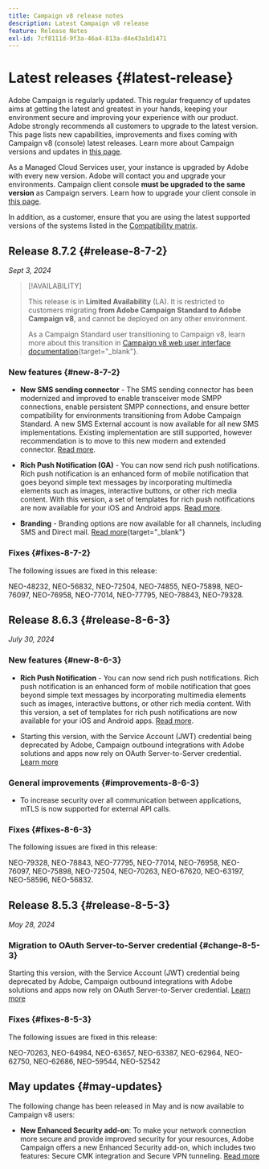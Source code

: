 ```yaml
---
title: Campaign v8 release notes
description: Latest Campaign v8 release
feature: Release Notes
exl-id: 7cf8111d-9f3a-46a4-813a-d4e43a1d1471
---
```

# Latest releases {#latest-release}

Adobe Campaign is regularly updated. This regular frequency of updates aims at getting the latest and greatest in your hands, keeping your environment secure and improving your experience with our product. Adobe strongly recommends all customers to upgrade to the latest version. This page lists new capabilities, improvements and fixes coming with Campaign v8 (console) latest releases. Learn more about Campaign versions and updates in [this page](upgrades.md).

As a Managed Cloud Services user, your instance is upgraded by Adobe with every new version. Adobe will contact you and upgrade your environments. Campaign client console **must be upgraded to the same version** as Campaign servers. Learn how to upgrade your client console in [this page](../start/connect.md#upgrade-ac-console).

In addition, as a customer, ensure that you are using the latest supported versions of the systems listed in the [Compatibility matrix](compatibility-matrix.md).


## Release 8.7.2 {#release-8-7-2}

_Sept 3, 2024_

>[!AVAILABILITY]
>
>This release is in **Limited Availability** (LA). It is restricted to customers migrating **from Adobe Campaign Standard to Adobe Campaign v8**, and cannot be deployed on any other environment.
>
>As a Campaign Standard user transitioning to Campaign v8, learn more about this transition in [Campaign v8 web user interface documentation](https://experienceleague.adobe.com/en/docs/campaign-web/v8/release-notes/acs-migration){target="_blank"}.

### New features {#new-8-7-2}

* **New SMS sending connector** - The SMS sending connector has been modernized and improved to enable transceiver mode SMPP connections, enable persistent SMPP connections, and ensure better compatibility for environments transitioning from Adobe Campaign Standard. A new SMS External account is now available for all new SMS implementations. Existing implementation are still supported, however recommendation is to move to this new modern and extended connector. [Read more](../send/sms/sms.md). 


* **Rich Push Notification (GA)** - You can now send rich push notifications. Rich push notification is an enhanced form of mobile notification that goes beyond simple text messages by incorporating multimedia elements such as images, interactive buttons, or other rich media content. With this version, a set of templates for rich push notifications are now available for your iOS and Android apps. [Read more](../send/rich-push-android.md). 

* **Branding** - Branding options are now available for all channels, including SMS and Direct mail. [Read more](https://experienceleague.adobe.com/docs/experience-cloud/campaign/branding/branding-gs.html){target="_blank"}


### Fixes {#fixes-8-7-2}

The following issues are fixed in this release:

NEO-48232, NEO-56832, NEO-72504, NEO-74855, NEO-75898, NEO-76097, NEO-76958, NEO-77014, NEO-77795, NEO-78843, NEO-79328.


## Release 8.6.3 {#release-8-6-3}

_July 30, 2024_

### New features {#new-8-6-3}

* **Rich Push Notification** - You can now send rich push notifications. Rich push notification is an enhanced form of mobile notification that goes beyond simple text messages by incorporating multimedia elements such as images, interactive buttons, or other rich media content. With this version, a set of templates for rich push notifications are now available for your iOS and Android apps. [Read more](../send/rich-push-android.md). 

* Starting this version, with the Service Account (JWT) credential being deprecated by Adobe, Campaign outbound integrations with Adobe solutions and apps now rely on OAuth Server-to-Server credential. [Learn more](release-notes.md#change-8-7-1)

### General improvements {#improvements-8-6-3}

* To increase security over all communication between applications, mTLS is now supported for external API calls.

### Fixes {#fixes-8-6-3}

The following issues are fixed in this release:

NEO-79328, NEO-78843, NEO-77795, NEO-77014, NEO-76958, NEO-76097, NEO-75898, NEO-72504, NEO-70263, NEO-67620, NEO-63197, NEO-58596, NEO-56832.

<!--
https://jira.corp.adobe.com/issues/?filter=585288&jql=fixVersion%20%3D%208.6.3%20AND%20type%20not%20in%20(epic%2C%20test%2C%20sub-task%2C%20Roadmap)%20AND%20resolution%20!%3D%20unresolved%20AND%20%22Fixed%20in%20Build%22%20is%20not%20EMPTY%20and%20type%20in%20(%22customer%20request%22)
-->


## Release 8.5.3 {#release-8-5-3}

_May 28, 2024_

### Migration to OAuth Server-to-Server credential {#change-8-5-3}

Starting this version, with the Service Account (JWT) credential being deprecated by Adobe, Campaign outbound integrations with Adobe solutions and apps now rely on OAuth Server-to-Server credential. [Learn more](#change-8-7-1)

### Fixes {#fixes-8-5-3}

The following issues are fixed in this release:

NEO-70263, NEO-64984, NEO-63657, NEO-63387, NEO-62964, NEO-62750, NEO-62686, NEO-59544, NEO-52542


## May updates {#may-updates}

The following change has been released in May and is now available to Campaign v8 users:

* **New Enhanced Security add-on**: To make your network connection more secure and provide improved security for your resources, Adobe Campaign offers a new Enhanced Security add-on, which includes two features: Secure CMK integration and Secure VPN tunneling. [Read more](../config/enhanced-security.md)
